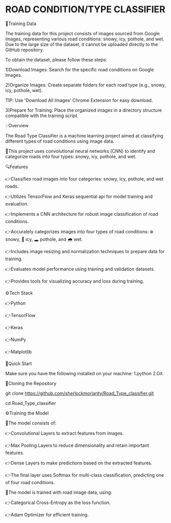 # ROAD CONDITION/TYPE CLASSIFIER

📁Training Data

The training data for this project consists of images sourced from Google Images, representing various road conditions: snowy, icy, pothole, and wet. Due to the large size of the dataset, it cannot be uploaded directly to the GitHub repository.

To obtain the dataset, please follow these steps:

1)Download Images: Search for the specific road conditions on Google Images.

2)Organize Images: Create separate folders for each road type (e.g., snowy, icy, pothole, wet).

TIP: Use 'Download All Images' Chrome Extension for easy download.

3)Prepare for Training: Place the organized images in a directory structure compatible with the training script.



💡Overview

The Road Type Classifier is a machine learning project aimed at classifying different types of road conditions using image data.

🔋This project uses convolutional neural networks (CNN) to identify and categorize roads into four types: snowy, icy, pothole, and wet.



🔍Features

👉Classifies road images into four categories: snowy, icy, pothole, and wet roads.

👉Utilizes TensorFlow and Keras sequential api for model training and evaluation.

👉Implements a CNN architecture for robust image classification of road conditions.

👉Accurately categorizes images into four types of road conditions: ❄️ snowy, 🧊 icy, 🕳️ pothole, and 🌧️ wet.

👉Includes image resizing and normalization techniques to prepare data for training.

👉Evaluates model performance using training and validation datasets.

👉Provides tools for visualizing accuracy and loss during training.



⚙️Tech Stack

👉Python

👉TensorFlow

👉Keras

👉NumPy

👉Matplotlib



🤸Quick Start

Make sure you have the following installed on your machine:
1.python
2.Git



🚨Cloning the Repository

git clone https://github.com/sherlockmoriarity/Road_Type_classifier.git

cd Road_Type_classifier



⚙️Training the Model 


🤖The model consists of:

👉Convolutional Layers to extract features from images.

👉Max Pooling Layers to reduce dimensionality and retain important features.

👉Dense Layers to make predictions based on the extracted features.

👉The final layer uses Softmax for multi-class classification, predicting one of four road conditions.

🤖The model is trained with road image data, using:

👉Categorical Cross-Entropy as the loss function.

👉Adam Optimizer for efficient training.


